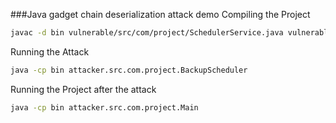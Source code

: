 ###Java gadget chain deserialization attack demo
Compiling the Project
```sh
javac -d bin vulnerable/src/com/project/SchedulerService.java vulnerable/src/com/project/BackupTask.java vulnerable/src/com/project/Main.java attacker/src/com/project/BackupScheduler.java
```

Running the Attack
```sh
java -cp bin attacker.src.com.project.BackupScheduler
```

Running the Project after the attack
```sh
java -cp bin attacker.src.com.project.Main
```

